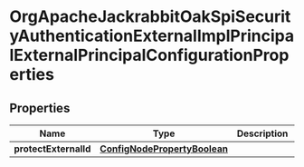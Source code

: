 

# OrgApacheJackrabbitOakSpiSecurityAuthenticationExternalImplPrincipalExternalPrincipalConfigurationProperties

## Properties

Name | Type | Description | Notes
------------ | ------------- | ------------- | -------------
**protectExternalId** | [**ConfigNodePropertyBoolean**](ConfigNodePropertyBoolean.md) |  |  [optional]




